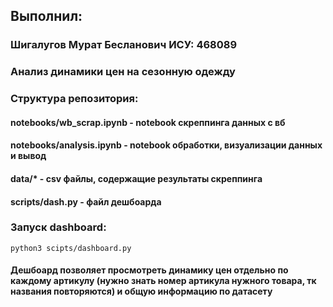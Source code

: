 ## Выполнил:
### Шигалугов Мурат Бесланович ИСУ: 468089

### Анализ динамики цен на сезонную одежду
### Cтруктура репозитория:
#### notebooks/wb_scrap.ipynb - notebook скреппинга данных с вб
#### notebooks/analysis.ipynb - notebook обработки, визуализации данных и вывод
#### data/* - csv файлы, содержащие результаты скреппинга
#### scripts/dash.py - файл дешбоарда

### Запуск dashboard:
```
python3 scipts/dashboard.py
```
#### Дешбоард позволяет просмотреть динамику цен отдельно по каждому артикулу (нужно знать номер артикула нужного товара, тк названия повторяются) и общую информацию по датасету

